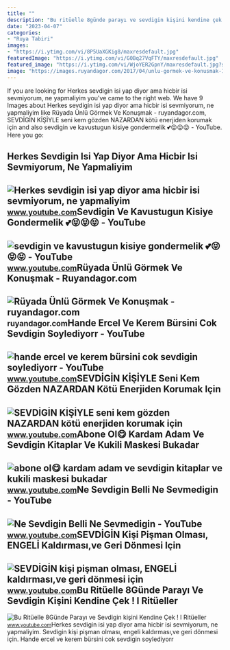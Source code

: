 ```yaml
---
title: ""
description: "Bu ritüelle 8günde parayı ve sevdigin kişini kendine çek ! i ritüeller"
date: "2023-04-07"
categories:
- "Ruya Tabiri"
images:
- "https://i.ytimg.com/vi/8P5UaXGKig8/maxresdefault.jpg"
featuredImage: "https://i.ytimg.com/vi/G0Bq27VqFTY/maxresdefault.jpg"
featured_image: "https://i.ytimg.com/vi/WjoYER2GpnY/maxresdefault.jpg?sqp=-oaymwEmCIAKENAF8quKqQMa8AEB-AHOBYACgAqKAgwIABABGHIgPygxMA8=&amp;rs=AOn4CLC4G0dV2skMsJLLx_CsUb9RB5Mbww"
image: "https://images.ruyandagor.com/2017/04/unlu-gormek-ve-konusmak-1231.jpg"
---
```


If you are looking for Herkes sevdigin isi yap diyor ama hicbir isi sevmiyorum, ne yapmaliyim you've came to the right web. We have 9 Images about Herkes sevdigin isi yap diyor ama hicbir isi sevmiyorum, ne yapmaliyim like Rüyada Ünlü Görmek Ve Konuşmak - ruyandagor.com, SEVDİGİN KİŞİYLE seni kem gözden NAZARDAN kötü enerjiden korumak için and also sevdigin ve kavustugun kisiye gondermelik 💕😝😝😝 - YouTube. Here you go:

Herkes Sevdigin Isi Yap Diyor Ama Hicbir Isi Sevmiyorum, Ne Yapmaliyim
----------------------------------------------------------------------

 ![Herkes sevdigin isi yap diyor ama hicbir isi sevmiyorum, ne yapmaliyim](https://i.ytimg.com/vi/g1cLdjys3Wg/maxresdefault.jpg?sqp=-oaymwEmCIAKENAF8quKqQMa8AEB-AH-CYAC0AWKAgwIABABGGUgTSg7MA8=&rs=AOn4CLD08xuMedIazVCUh63-jSBmj2ObRg) <small>www.youtube.com</small>Sevdigin Ve Kavustugun Kisiye Gondermelik 💕😝😝😝 - YouTube
--------------------------------------------------------

 ![sevdigin ve kavustugun kisiye gondermelik 💕😝😝😝 - YouTube](https://i.ytimg.com/vi/gMbLAHjNxRU/maxres2.jpg?sqp=-oaymwEoCIAKENAF8quKqQMcGADwAQH4AYwCgALgA4oCDAgAEAEYZSBhKDUwDw==&rs=AOn4CLDQ19pIhiiX3yTB_-oeM4R35a0aDg) <small>www.youtube.com</small>Rüyada Ünlü Görmek Ve Konuşmak - Ruyandagor.com
-----------------------------------------------

 ![Rüyada Ünlü Görmek Ve Konuşmak - ruyandagor.com](https://images.ruyandagor.com/2017/04/unlu-gormek-ve-konusmak-1231.jpg) <small>ruyandagor.com</small>Hande Ercel Ve Kerem Bürsini Cok Sevdigin Soylediyorr - YouTube
---------------------------------------------------------------

 ![hande ercel ve kerem bürsini cok sevdigin soylediyorr - YouTube](https://i.ytimg.com/vi/g6ol3RIPpsM/maxresdefault.jpg?sqp=-oaymwEmCIAKENAF8quKqQMa8AEB-AGUA4AC0AWKAgwIABABGE8gUyhlMA8=&rs=AOn4CLAdq0XL3m3kITRwJOXVryyp7Z7TXg) <small>www.youtube.com</small>SEVDİGİN KİŞİYLE Seni Kem Gözden NAZARDAN Kötü Enerjiden Korumak Için
---------------------------------------------------------------------

 ![SEVDİGİN KİŞİYLE seni kem gözden NAZARDAN kötü enerjiden korumak için](https://i.ytimg.com/vi/WjoYER2GpnY/maxresdefault.jpg?sqp=-oaymwEmCIAKENAF8quKqQMa8AEB-AHOBYACgAqKAgwIABABGHIgPygxMA8=&rs=AOn4CLC4G0dV2skMsJLLx_CsUb9RB5Mbww) <small>www.youtube.com</small>Abone Ol😋 Kardam Adam Ve Sevdigin Kitaplar Ve Kukili Maskesi Bukadar
--------------------------------------------------------------------

 ![abone ol😋 kardam adam ve sevdigin kitaplar ve kukili maskesi bukadar](https://i.ytimg.com/vi/GLTF0duX7SU/maxresdefault.jpg?sqp=-oaymwEmCIAKENAF8quKqQMa8AEB-AHUBoAC4AOKAgwIABABGGUgTChJMA8=&rs=AOn4CLDx-EGPwPDHae9FY-352JX-DzXBAQ) <small>www.youtube.com</small>Ne Sevdigin Belli Ne Sevmedigin - YouTube
-----------------------------------------

 ![Ne Sevdigin Belli Ne Sevmedigin - YouTube](https://i.ytimg.com/vi/G0Bq27VqFTY/maxresdefault.jpg) <small>www.youtube.com</small>SEVDİGİN Kişi Pişman Olması, ENGELİ Kaldırması,ve Geri Dönmesi Için
-------------------------------------------------------------------

 ![SEVDİGİN kişi pişman olması, ENGELİ kaldırması,ve geri dönmesi için](https://i.ytimg.com/vi/U4qeP-tr6og/maxresdefault.jpg?sqp=-oaymwEmCIAKENAF8quKqQMa8AEB-AGUA4AC0AWKAgwIABABGH8gLyg5MA8=&rs=AOn4CLB7cWPVJQE32Ew1fLqBETAYOEHU6w) <small>www.youtube.com</small>Bu Ritüelle 8Günde Parayı Ve Sevdigin Kişini Kendine Çek ! I Ritüeller
----------------------------------------------------------------------

 ![Bu Ritüelle 8Günde Parayı ve Sevdigin kişini Kendine Çek ! I Ritüeller](https://i.ytimg.com/vi/8P5UaXGKig8/maxresdefault.jpg) <small>www.youtube.com</small>Herkes sevdigin isi yap diyor ama hicbir isi sevmiyorum, ne yapmaliyim. Sevdi̇gi̇n kişi pişman olması, engeli̇ kaldırması,ve geri dönmesi için. Hande ercel ve kerem bürsini cok sevdigin soylediyorr
